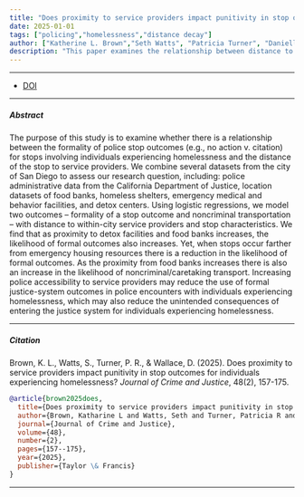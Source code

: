 ```yaml
---
title: "Does proximity to service providers impact punitivity in stop outcomes for individuals experiencing homelessness?"
date: 2025-01-01
tags: ["policing","homelessness","distance decay"]
author: ["Katherine L. Brown","Seth Watts", "Patricia Turner", "Danielle Wallace"]
description: "This paper examines the relationship between distance to service providers and police decision making when interacting with homeless individuals. Published in the Journal of Crime and Justice, 2025." 
---
```


---

+ [DOI](https://doi/full/10.1080/0735648X.2024.2375371)

---

##### Abstract

The purpose of this study is to examine whether there is a relationship between the formality of police stop outcomes (e.g., no action v. citation) for stops involving individuals experiencing homelessness and the distance of the stop to service providers. We combine several datasets from the city of San Diego to assess our research question, including: police administrative data from the California Department of Justice, location datasets of food banks, homeless shelters, emergency medical and behavior facilities, and detox centers. Using logistic regressions, we model two outcomes – formality of a stop outcome and noncriminal transportation – with distance to within-city service providers and stop characteristics. We find that as proximity to detox facilities and food banks increases, the likelihood of formal outcomes also increases. Yet, when stops occur farther from emergency housing resources there is a reduction in the likelihood of formal outcomes. As the proximity from food banks increases there is also an increase in the likelihood of noncriminal/caretaking transport. Increasing police accessibility to service providers may reduce the use of formal justice-system outcomes in police encounters with individuals experiencing homelessness, which may also reduce the unintended consequences of entering the justice system for individuals experiencing homelessness.

---

##### Citation

Brown, K. L., Watts, S., Turner, P. R., \& Wallace, D. (2025). Does proximity to service providers impact punitivity in stop outcomes for individuals experiencing homelessness? *Journal of Crime and Justice*, 48(2), 157-175.

```BibTeX
@article{brown2025does,
  title={Does proximity to service providers impact punitivity in stop outcomes for individuals experiencing homelessness?},
  author={Brown, Katharine L and Watts, Seth and Turner, Patricia R and Wallace, Danielle},
  journal={Journal of Crime and Justice},
  volume={48},
  number={2},
  pages={157--175},
  year={2025},
  publisher={Taylor \& Francis}
}
```

---
